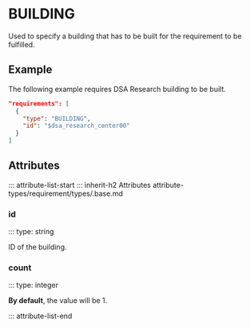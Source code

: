 # BUILDING

Used to specify a building that has to be built for the requirement to be fulfilled.

## Example

The following example requires DSA Research building to be built.

```json
"requirements": [
  {
    "type": "BUILDING",
    "id": "$dsa_research_center00"
  }
]
```

## Attributes
::: attribute-list-start
::: inherit-h2 Attributes attribute-types/requirement/types/.base.md

### id
::: type: string

ID of the building.

### count
::: type: integer

**By default**, the value will be 1.

::: attribute-list-end
